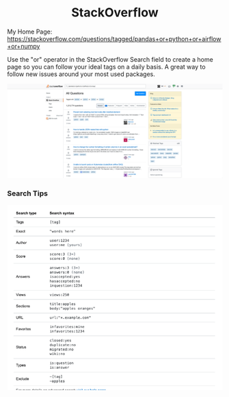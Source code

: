 # <center>StackOverflow</center>

My Home Page: https://stackoverflow.com/questions/tagged/pandas+or+python+or+airflow+or+numpy

Use the "or" operator in the StackOverflow Search field to create a home page so you can follow your ideal tags on a daily basis. A great way to follow new issues around your most used packages.

![Home Page](Images/home_page.png)

### Search Tips

![Image Search](Images/search_tips.png)
